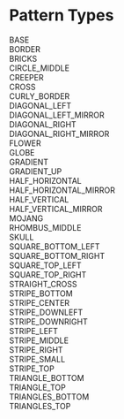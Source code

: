 # Pattern Types

BASE     <br />
BORDER     <br />
BRICKS     <br />
CIRCLE_MIDDLE     <br />
CREEPER     <br />
CROSS     <br />
CURLY_BORDER     <br />
DIAGONAL_LEFT     <br />
DIAGONAL_LEFT_MIRROR     <br />
DIAGONAL_RIGHT     <br />
DIAGONAL_RIGHT_MIRROR     <br />
FLOWER     <br />
GLOBE     <br />
GRADIENT     <br />
GRADIENT_UP     <br />
HALF_HORIZONTAL     <br />
HALF_HORIZONTAL_MIRROR     <br />
HALF_VERTICAL     <br />
HALF_VERTICAL_MIRROR     <br />
MOJANG     <br />
RHOMBUS_MIDDLE     <br />
SKULL     <br />
SQUARE_BOTTOM_LEFT     <br />
SQUARE_BOTTOM_RIGHT     <br />
SQUARE_TOP_LEFT     <br />
SQUARE_TOP_RIGHT     <br />
STRAIGHT_CROSS     <br />
STRIPE_BOTTOM     <br />
STRIPE_CENTER     <br />
STRIPE_DOWNLEFT     <br />
STRIPE_DOWNRIGHT     <br />
STRIPE_LEFT     <br />
STRIPE_MIDDLE     <br />
STRIPE_RIGHT     <br />
STRIPE_SMALL     <br />
STRIPE_TOP     <br />
TRIANGLE_BOTTOM     <br />
TRIANGLE_TOP     <br />
TRIANGLES_BOTTOM     <br />
TRIANGLES_TOP
